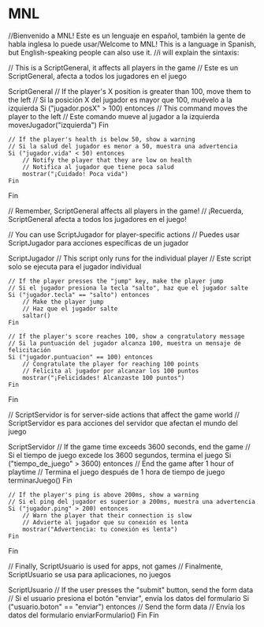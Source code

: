# MNL
//Bienvenido a MNL! Este es un lenguaje en español, también la gente de habla inglesa lo puede usar/Welcome to MNL! This is a language in Spanish, but English-speaking people can also use it.
//i will explain the sintaxis:

// This is a ScriptGeneral, it affects all players in the game
// Este es un ScriptGeneral, afecta a todos los jugadores en el juego

ScriptGeneral
    // If the player's X position is greater than 100, move them to the left
    // Si la posición X del jugador es mayor que 100, muévelo a la izquierda
    Si ("jugador.posX" > 100) entonces
        // This command moves the player to the left
        // Este comando mueve al jugador a la izquierda
        moverJugador("izquierda")
    Fin

    // If the player's health is below 50, show a warning
    // Si la salud del jugador es menor a 50, muestra una advertencia
    Si ("jugador.vida" < 50) entonces
        // Notify the player that they are low on health
        // Notifica al jugador que tiene poca salud
        mostrar("¡Cuidado! Poca vida")
    Fin
Fin

// Remember, ScriptGeneral affects all players in the game!
// ¡Recuerda, ScriptGeneral afecta a todos los jugadores en el juego!

// You can use ScriptJugador for player-specific actions
// Puedes usar ScriptJugador para acciones específicas de un jugador

ScriptJugador
    // This script only runs for the individual player
    // Este script solo se ejecuta para el jugador individual

    // If the player presses the "jump" key, make the player jump
    // Si el jugador presiona la tecla "salto", haz que el jugador salte
    Si ("jugador.tecla" == "salto") entonces
        // Make the player jump
        // Haz que el jugador salte
        saltar()
    Fin

    // If the player's score reaches 100, show a congratulatory message
    // Si la puntuación del jugador alcanza 100, muestra un mensaje de felicitación
    Si ("jugador.puntuacion" == 100) entonces
        // Congratulate the player for reaching 100 points
        // Felicita al jugador por alcanzar los 100 puntos
        mostrar("¡Felicidades! Alcanzaste 100 puntos")
    Fin
Fin

// ScriptServidor is for server-side actions that affect the game world
// ScriptServidor es para acciones del servidor que afectan el mundo del juego

ScriptServidor
    // If the game time exceeds 3600 seconds, end the game
    // Si el tiempo de juego excede los 3600 segundos, termina el juego
    Si ("tiempo_de_juego" > 3600) entonces
        // End the game after 1 hour of playtime
        // Termina el juego después de 1 hora de tiempo de juego
        terminarJuego()
    Fin

    // If the player's ping is above 200ms, show a warning
    // Si el ping del jugador es superior a 200ms, muestra una advertencia
    Si ("jugador.ping" > 200) entonces
        // Warn the player that their connection is slow
        // Advierte al jugador que su conexión es lenta
        mostrar("Advertencia: tu conexión es lenta")
    Fin
Fin

// Finally, ScriptUsuario is used for apps, not games
// Finalmente, ScriptUsuario se usa para aplicaciones, no juegos

ScriptUsuario
    // If the user presses the "submit" button, send the form data
    // Si el usuario presiona el botón "enviar", envía los datos del formulario
    Si ("usuario.boton" == "enviar") entonces
        // Send the form data
        // Envía los datos del formulario
        enviarFormulario()
    Fin
Fin
